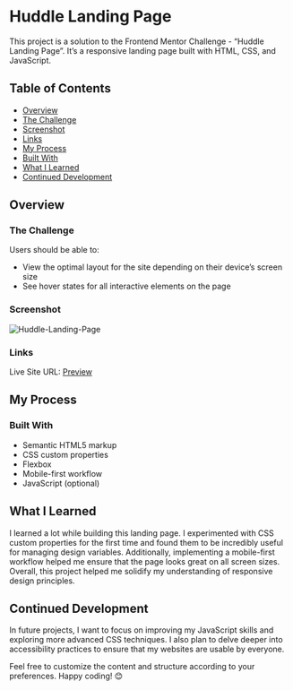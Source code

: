 # Huddle Landing Page

This project is a solution to the Frontend Mentor Challenge - “Huddle Landing Page”. It’s a responsive landing page built with HTML, CSS, and JavaScript.

## Table of Contents

- [Overview](#overview)
- [The Challenge](#the-challenge)
- [Screenshot](#screenshot)
- [Links](#links)
- [My Process](#my-process)
- [Built With](#built-with)
- [What I Learned](#what-i-learned)
- [Continued Development](#continued-development)

## Overview

### The Challenge

Users should be able to:

- View the optimal layout for the site depending on their device’s screen size
- See hover states for all interactive elements on the page

### Screenshot

![Huddle-Landing-Page](https://github.com/VinayShetyeOfficial/Frontend_Mentor_Solutions/assets/100470361/e15458fd-b241-4865-81be-3c7734430dfb)


### Links

Live Site URL: [Preview](https://jolly-sable-01b349.netlify.app/)

## My Process

### Built With

- Semantic HTML5 markup
- CSS custom properties
- Flexbox
- Mobile-first workflow
- JavaScript (optional)

## What I Learned

I learned a lot while building this landing page. I experimented with CSS custom properties for the first time and found them to be incredibly useful for managing design variables. Additionally, implementing a mobile-first workflow helped me ensure that the page looks great on all screen sizes. Overall, this project helped me solidify my understanding of responsive design principles.

## Continued Development

In future projects, I want to focus on improving my JavaScript skills and exploring more advanced CSS techniques. I also plan to delve deeper into accessibility practices to ensure that my websites are usable by everyone. 

Feel free to customize the content and structure according to your preferences. Happy coding! 😊
